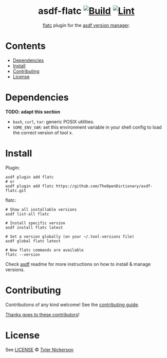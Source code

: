 <div align="center">

# asdf-flatc [![Build](https://github.com/TheOpenDictionary/asdf-flatc/actions/workflows/build.yml/badge.svg)](https://github.com/TheOpenDictionary/asdf-flatc/actions/workflows/build.yml) [![Lint](https://github.com/TheOpenDictionary/asdf-flatc/actions/workflows/lint.yml/badge.svg)](https://github.com/TheOpenDictionary/asdf-flatc/actions/workflows/lint.yml)


[flatc](https://flatbuffers.dev) plugin for the [asdf version manager](https://asdf-vm.com).

</div>

# Contents

- [Dependencies](#dependencies)
- [Install](#install)
- [Contributing](#contributing)
- [License](#license)

# Dependencies

**TODO: adapt this section**

- `bash`, `curl`, `tar`: generic POSIX utilities.
- `SOME_ENV_VAR`: set this environment variable in your shell config to load the correct version of tool x.

# Install

Plugin:

```shell
asdf plugin add flatc
# or
asdf plugin add flatc https://github.com/TheOpenDictionary/asdf-flatc.git
```

flatc:

```shell
# Show all installable versions
asdf list-all flatc

# Install specific version
asdf install flatc latest

# Set a version globally (on your ~/.tool-versions file)
asdf global flatc latest

# Now flatc commands are available
flatc --version
```

Check [asdf](https://github.com/asdf-vm/asdf) readme for more instructions on how to
install & manage versions.

# Contributing

Contributions of any kind welcome! See the [contributing guide](contributing.md).

[Thanks goes to these contributors](https://github.com/TheOpenDictionary/asdf-flatc/graphs/contributors)!

# License

See [LICENSE](LICENSE) © [Tyler Nickerson](https://github.com/TheOpenDictionary/)
